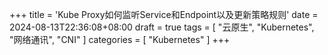 +++
title = 'Kube Proxy如何监听Service和Endpoint以及更新策略规则'
date = 2024-08-13T22:36:08+08:00
draft = true
tags = [
    "云原生",
    "Kubernetes",
    "网络通讯",
    "CNI"
]
categories = [
    "Kubernetes"
]
+++

